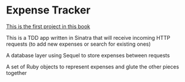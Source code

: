 # Expense Tracker

[This is the first project in this book](https://github.com/rspec-3-book)

This is a TDD app written in Sinatra that will receive incoming HTTP requests (to add new expenses or search for existing ones)

A database layer using Sequel to store expenses between requests

A set of Ruby objects to represent expenses and glute the other pieces together
